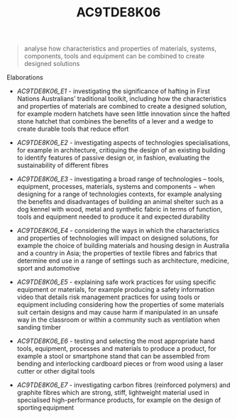 ﻿---
tags: australian-curriculum
title: AC9TDE8K06
type: note
---
> analyse how characteristics and properties of materials, systems, components, tools and equipment can be combined to create designed solutions

Elaborations


- _AC9TDE8K06_E1_ - investigating the significance of hafting in First Nations Australians’ traditional toolkit, including how the characteristics and properties of materials are combined to create a designed solution, for example modern hatchets have seen little innovation since the hafted stone hatchet that combines the benefits of a lever and a wedge to create durable tools that reduce effort

- _AC9TDE8K06_E2_ - investigating aspects of technologies specialisations, for example in architecture, critiquing the design of an existing building to identify features of passive design or, in fashion, evaluating the sustainability of different fibres

- _AC9TDE8K06_E3_ - investigating a broad range of technologies – tools, equipment, processes, materials, systems and components − when designing for a range of technologies contexts, for example analysing the benefits and disadvantages of building an animal shelter such as a dog kennel with wood, metal and synthetic fabric in terms of function, tools and equipment needed to produce it and expected durability

- _AC9TDE8K06_E4_ - considering the ways in which the characteristics and properties of technologies will impact on designed solutions, for example the choice of building materials and housing design in Australia and a country in Asia; the properties of textile fibres and fabrics that determine end use in a range of settings such as architecture, medicine, sport and automotive

- _AC9TDE8K06_E5_ - explaining safe work practices for using specific equipment or materials, for example producing a safety information video that details risk management practices for using tools or equipment including considering how the properties of some materials suit certain designs and may cause harm if manipulated in an unsafe way in the classroom or within a community such as ventilation when sanding timber

- _AC9TDE8K06_E6_ - testing and selecting the most appropriate hand tools, equipment, processes and materials to produce a product, for example a stool or smartphone stand that can be assembled from bending and interlocking cardboard pieces or from wood using a laser cutter or other digital tools

- _AC9TDE8K06_E7_ - investigating carbon fibres (reinforced polymers) and graphite fibres which are strong, stiff, lightweight material used in specialised high-performance products, for example on the design of sporting equipment